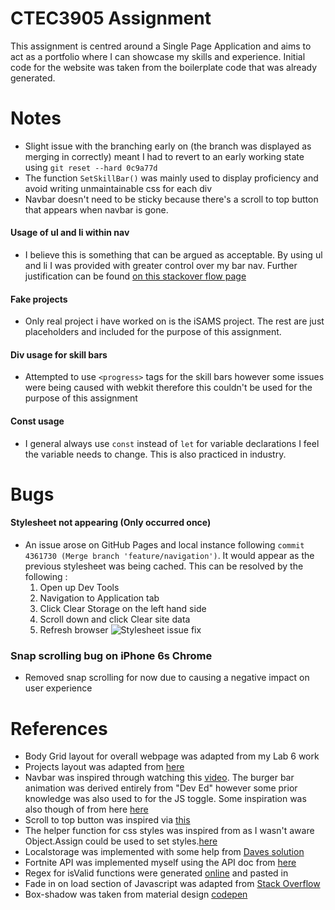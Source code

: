 # CTEC3905 Assignment
This assignment is centred around a Single Page Application and aims to act as a portfolio where I can showcase my skills and experience. Initial code for the website was taken from the boilerplate code that was already generated.

# Notes
* Slight issue with the branching early on (the branch was displayed as merging in correctly) meant I had to revert to an early working state using `git reset --hard 0c9a77d`
* The function `SetSkillBar()` was mainly used to display proficiency and avoid writing unmaintainable css for each div
* Navbar doesn't need to be sticky because there's a scroll to top button that appears when navbar is gone.

#### Usage of ul and li within nav
* I believe this is something that can be argued as acceptable. By using ul and li I was provided with greater control over my bar nav. Further justification can be found [on this stackover flow page](https://stackoverflow.com/questions/9600357/should-i-be-using-nav-or-ul)

#### Fake projects
 * Only real project i have worked on is the iSAMS project. The rest are just placeholders and included for the purpose of this assignment.

#### Div usage for skill bars
* Attempted to use `<progress>` tags for the skill bars however some issues were being caused with webkit therefore this couldn't be used for the purpose of this assignment

#### Const usage
* I general always use `const` instead of `let` for variable declarations I feel the variable needs to change. This is also practiced in industry.

# Bugs
#### Stylesheet not appearing (Only occurred once)
* An issue arose on GitHub Pages and local instance following `commit 4361730 (Merge branch 'feature/navigation')`. It would appear as the previous stylesheet was being cached. This can be resolved by the following :
  1. Open up Dev Tools
  2. Navigation to Application tab
  3. Click Clear Storage on the left hand side
  4. Scroll down and click Clear site data
  5. Refresh browser
![Stylesheet issue fix](https://i.imgur.com/TeXNm9Y.png "Steps to fix stylesheet issue")
### Snap scrolling bug on iPhone 6s Chrome
* Removed snap scrolling for now due to causing a negative impact on user experience

# References
* Body Grid layout for overall webpage was adapted from my Lab 6 work
* Projects layout was adapted from [here](https://getflywheel.com/layout/card-layout-css-grid-layout-how-to/)
* Navbar was inspired through watching this [video](https://www.youtube.com/watch?v=gXkqy0b4M5g). The burger bar animation was derived entirely from "Dev Ed" however some prior knowledge was also used to for the JS toggle. Some inspiration was also though of from here [here](https://codepen.io/designcouch/pen/Atyop)
* Scroll to top button was inspired via [this](https://www.w3schools.com/howto/tryit.asp?filename=tryhow_js_scroll_to_top)
* The helper function for css styles was inspired from as I wasn't aware  Object.Assign could be used to set styles.[here](https://stackoverflow.com/questions/3968593/how-can-i-set-multiple-css-styles-in-javascript)
* Localstorage was implemented with some help from [Daves solution](https://github.com/CTEC3905/js-local-storage-form/)
* Fortnite API was implemented myself using the API doc from [here](https://fortniteapi.com/)
* Regex for isValid functions were generated [online](https://regexr.com/) and pasted in
* Fade in on load section of Javascript was adapted from [Stack Overflow](https://stackoverflow.com/questions/46437376/element-fade-in-on-scroll-pure-vanilla-javascript)
* Box-shadow was taken from material design [codepen](https://codepen.io/sdthornton/pen/wBZdXq)